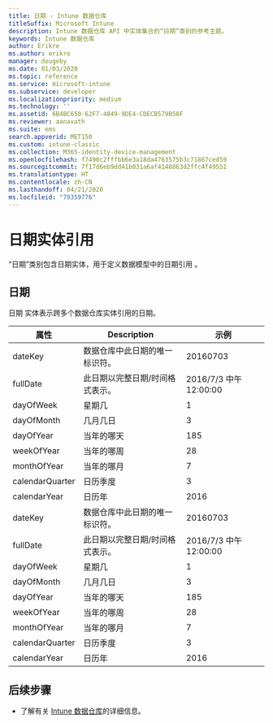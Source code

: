 ```yaml
---
title: 日期 - Intune 数据仓库
titleSuffix: Microsoft Intune
description: Intune 数据仓库 API 中实体集合的“日期”类别的参考主题。
keywords: Intune 数据仓库
author: Erikre
ms.author: erikre
manager: dougeby
ms.date: 01/03/2020
ms.topic: reference
ms.service: microsoft-intune
ms.subservice: developer
ms.localizationpriority: medium
ms.technology: ''
ms.assetid: 6B4BC650-62F7-4049-9DE4-CDECB579B58F
ms.reviewer: aanavath
ms.suite: ems
search.appverid: MET150
ms.custom: intune-classic
ms.collection: M365-identity-device-management
ms.openlocfilehash: f7490c2fffbb6e3a18da4763575b3c71867ced59
ms.sourcegitcommit: 7f17d6eb9dd41b031a6af4148863d2ffc4f49551
ms.translationtype: HT
ms.contentlocale: zh-CN
ms.lasthandoff: 04/21/2020
ms.locfileid: "79359776"
---
```

# <a name="reference-for-dates-entity"></a>日期实体引用

“日期”类别包含日期实体，用于定义数据模型中的日期引用   。

## <a name="dates"></a>日期

日期  实体表示跨多个数据仓库实体引用的日期。


|    属性     |                      Description                       |       示例        |
|-----------------|--------------------------------------------------------|----------------------|
|     dateKey     | 数据仓库中此日期的唯一标识符。 |       20160703       |
|    fullDate     |    此日期以完整日期/时间格式表示。     | 2016/7/3 中午 12:00:00 |
|    dayOfWeek    |                      星期几                       |          1           |
|   dayOfMonth    |                      几月几日                      |          3           |
|    dayOfYear    |                      当年的哪天                       |         185          |
|   weekOfYear    |                      当年的哪周                      |          28          |
|   monthOfYear   |                   当年的哪月                    |          7           |
| calendarQuarter |                    日历季度                    |          3           |
|  calendarYear   |                     日历年                      |         2016         |
|     dateKey     | 数据仓库中此日期的唯一标识符。 |       20160703       |
|    fullDate     |    此日期以完整日期/时间格式表示。     | 2016/7/3 中午 12:00:00 |
|    dayOfWeek    |                      星期几                       |          1           |
|   dayOfMonth    |                      几月几日                      |          3           |
|    dayOfYear    |                      当年的哪天                       |         185          |
|   weekOfYear    |                      当年的哪周                      |          28          |
|   monthOfYear   |                   当年的哪月                    |          7           |
| calendarQuarter |                    日历季度                    |          3           |
|  calendarYear   |                     日历年                      |         2016         |

## <a name="next-steps"></a>后续步骤

- 了解有关 [Intune 数据仓库](reports-nav-create-intune-reports.md)的详细信息。
